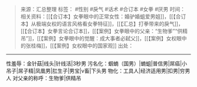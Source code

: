 > 来源：汇总整理
> 标签： #性别 #戾气 #话术 #合订本 #女拳 #厌男
> 时间：
> 相关资料：[[【合订本】女拳眼中的正常女性：婚驴婚蛆爱男姐]]，[[【合订本】从极端女权的语言风格看女拳特征]]，[[【汇总】打拳带来的戾气]]，[[【合订本】女拳言论合订本]]，[[【案例】女拳眼中的父亲：“生物爹”“供精吊”]]，[[【案例】女拳眼中的觉醒：成大事者必弑父]]，[[【案例】女权眼中的张桂梅]]，[[【案例】女权眼中的国家观]]
> 出处：
***
性羞辱：金针菇|线头|针线活|3秒男
污名化：蝈蝻（国男）|蝻蛆|普信男|屌癌|小吊子|屌子精|凤凰男|肛生子|男宝|v畜|下头男
物化：工具人|经济适用男|扣男|穷男人
对父亲的称呼：生物爹|供精吊
